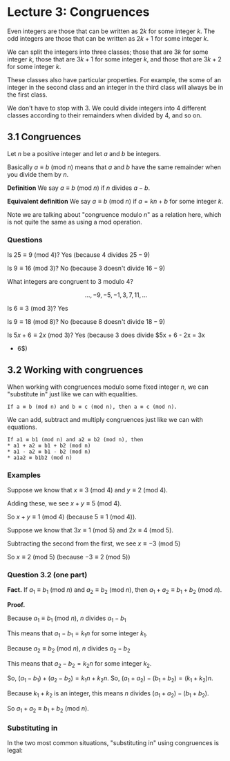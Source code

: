 # Lecture 3: Congruences

Even integers are those that can be written as $2k$ for some integer $k$. The
odd integers are those that can be written as $2k + 1$ for some integer $k$.

We can split the integers into three classes; those that are $3k$ for some
integer $k$, those that are $3k + 1$ for some integer $k$, and those that are
$3k + 2$ for some integer $k$.

These classes also have particular properties. For example, the some of an
integer in the second class and an integer in the third class will always be in
the first class.

We don't have to stop with 3. We could divide integers into 4 different classes
according to their remainders when divided by 4, and so on.

## 3.1 Congruences

Let $n$ be a positive integer and let $a$ and $b$ be integers.

Basically $a \equiv b$ (mod $n$) means that $a$ and $b$ have the same remainder
when you divide them by $n$.

**Definition** We say $a \equiv b$ (mod $n$) if $n$ divides $a - b$.

**Equivalent definition** We say $a \equiv b$ (mod $n$) if $a = kn + b$ for some
integer $k$.

Note we are talking about "congruence modulo _n_" as a relation here, which is
not quite the same as using a mod operation.

### Questions

Is $25 \equiv 9$ (mod $4$)? Yes (because $4$ divides $25 - 9$)

Is $9 \equiv 16$ (mod $3$)? No (because $3$ doesn't divide $16 - 9$)

What integers are congruent to 3 modulo 4?

$$\dots, -9, -5, -1, 3, 7, 11, \dots$$

Is $6 \equiv 3$ (mod $3$)? Yes

Is $9 \equiv 18$ (mod $8$)? No (because $8$ doesn't divide $18 - 9$)

Is $5x + 6 \equiv 2x$ (mod $3$)? Yes (because $3$ does divide $5x + 6 - 2x = 3x
+ 6$)

## 3.2 Working with congruences

When working with congruences modulo some fixed integer $n$, we can "substitute
in" just like we can with equalities.

```
If a ≡ b (mod n) and b ≡ c (mod n), then a ≡ c (mod n).
```

We can add, subtract and multiply congruences just like we can with equations.

```
If a1 ≡ b1 (mod n) and a2 ≡ b2 (mod n), then
* a1 + a2 ≡ b1 + b2 (mod n)
* a1 - a2 ≡ b1 - b2 (mod n)
* a1a2 ≡ b1b2 (mod n)
```

### Examples

Suppose we know that $x \equiv 3$ (mod $4$) and $y \equiv 2$ (mod $4$).

Adding these, we see $x + y \equiv 5$ (mod $4$).

So $x + y \equiv 1$ (mod $4$) (because $5 \equiv 1$ (mod $4$)).

Suppose we know that $3x \equiv 1$ (mod $5$) and $2x \equiv 4$ (mod 5).

Subtracting the second from the first, we see $x \equiv -3$ (mod 5)

So $x \equiv 2$ (mod 5) (because $-3 \equiv 2$ (mod 5))

### Question 3.2 (one part)

**Fact.** If $a_{1} \equiv b_{1}$ (mod $n$) and $a_{2} \equiv b_{2}$ (mod $n$),
then $a_1 + a_2 \equiv b_1 + b_2$ (mod $n$).

**Proof.**

Because $a_1 \equiv b_1$ (mod $n$), $n$ divides $a_1 - b_1$

This means that $a_1 - b_1 = k_{1}n$ for some integer $k_1$.

Because $a_2 \equiv b_2$ (mod $n$), $n$ divides $a_2 - b_2$

This means that $a_2 - b_2 = k_{2}n$ for some integer $k_2$.

So, $(a_1 - b_1) + (a_2 - b_2) = k_{1}n + k_{2}n$.
So, $(a_1 + a_2) - (b_1 + b_2) = (k_1 + k_2)n$.

Because $k_1 + k_2$ is an integer, this means $n$ divides $(a_1 + a_2) - (b_1 +
b_2)$.

So $a_1 + a_2 \equiv b_1 + b_2$ (mod $n$).

### Substituting in

In the two most common situations, "substituting in" using congruences is legal:
